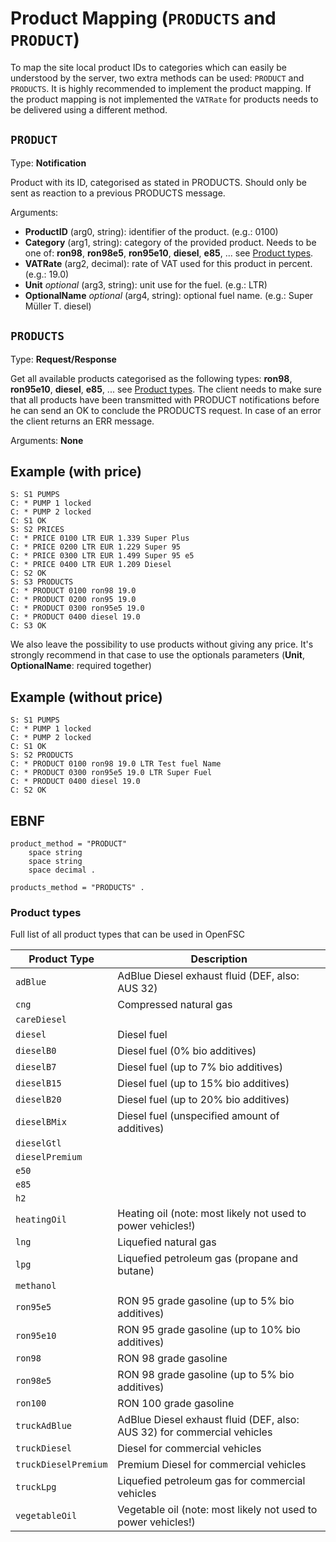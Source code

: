 # Product Mapping (`PRODUCTS` and `PRODUCT`)

To map the site local product IDs to categories which can easily be understood by the server, two extra methods can be used: `PRODUCT` and `PRODUCTS`.
It is highly recommended to implement the product mapping. If the product mapping is not implemented the `VATRate` for products needs to be delivered using a different method.

## `PRODUCT`

Type: **Notification**

Product with its ID, categorised as stated in PRODUCTS. Should only be sent as reaction to a previous PRODUCTS message.

Arguments:

- **ProductID** (arg0, string): identifier of the product. (e.g.: 0100)
- **Category** (arg1, string): category of the provided product. Needs to be one of: **ron98**, **ron98e5**, **ron95e10**, **diesel**, **e85**, ... see [Product types](#Product-types).
- **VATRate** (arg2, decimal): rate of VAT used for this product in percent. (e.g.: 19.0)
- **Unit** *optional* (arg3, string): unit use for the fuel. (e.g.: LTR)
- **OptionalName** *optional* (arg4, string): optional fuel name. (e.g.: Super Müller T. diesel)

## `PRODUCTS`

Type: **Request/Response**

Get all available products categorised as the following types: **ron98**, **ron95e10**, **diesel**, **e85**, ... see [Product types](#Product-types). The client needs to make sure that all products have been transmitted with PRODUCT notifications before he can send an OK to conclude the PRODUCTS request. In case of an error the client returns an ERR message.

Arguments: **None**

## Example (with price)

```text
S: S1 PUMPS
C: * PUMP 1 locked
C: * PUMP 2 locked
C: S1 OK
S: S2 PRICES
C: * PRICE 0100 LTR EUR 1.339 Super Plus
C: * PRICE 0200 LTR EUR 1.229 Super 95
C: * PRICE 0300 LTR EUR 1.499 Super 95 e5
C: * PRICE 0400 LTR EUR 1.209 Diesel
C: S2 OK
S: S3 PRODUCTS
C: * PRODUCT 0100 ron98 19.0
C: * PRODUCT 0200 ron95 19.0
C: * PRODUCT 0300 ron95e5 19.0
C: * PRODUCT 0400 diesel 19.0
C: S3 OK
```

We also leave the possibility to use products without giving any price. It's strongly recommend in that case to use the optionals parameters (**Unit**, **OptionalName**: required together)

## Example (without price)

```text
S: S1 PUMPS
C: * PUMP 1 locked
C: * PUMP 2 locked
C: S1 OK
S: S2 PRODUCTS
C: * PRODUCT 0100 ron98 19.0 LTR Test fuel Name
C: * PRODUCT 0300 ron95e5 19.0 LTR Super Fuel
C: * PRODUCT 0400 diesel 19.0
C: S2 OK
```

## EBNF

```text
product_method = "PRODUCT"
    space string
    space string
    space decimal .

products_method = "PRODUCTS" .
```

### Product types

Full list of all product types that can be used in OpenFSC

| Product Type         | Description                                                             |
| -------------------- | ----------------------------------------------------------------------- |
| `adBlue`             | AdBlue Diesel exhaust fluid (DEF, also: AUS 32)                         |
| `cng`                | Compressed natural gas                                                  |
| `careDiesel`         |                                                                         |
| `diesel`             | Diesel fuel                                                             |
| `dieselB0`           | Diesel fuel (0% bio additives)                                          |
| `dieselB7`           | Diesel fuel (up to 7% bio additives)                                    |
| `dieselB15`          | Diesel fuel (up to 15% bio additives)                                   |
| `dieselB20`          | Diesel fuel (up to 20% bio additives)                                   |
| `dieselBMix`         | Diesel fuel (unspecified amount of additives)                           |
| `dieselGtl`          |                                                                         |
| `dieselPremium`      |                                                                         |
| `e50`                |                                                                         |
| `e85`                |                                                                         |
| `h2`                 |                                                                         |
| `heatingOil`         | Heating oil (note: most likely not used to power vehicles!)             |
| `lng`                | Liquefied natural gas                                                   |
| `lpg`                | Liquefied petroleum gas (propane and butane)                            |
| `methanol`           |                                                                         |
| `ron95e5`            | RON 95 grade gasoline (up to 5% bio additives)                          |
| `ron95e10`           | RON 95 grade gasoline (up to 10% bio additives)                         |
| `ron98`              | RON 98 grade gasoline                                                   |
| `ron98e5`            | RON 98 grade gasoline (up to 5% bio additives)                          |
| `ron100`             | RON 100 grade gasoline                                                  |
| `truckAdBlue`        | AdBlue Diesel exhaust fluid (DEF, also: AUS 32) for commercial vehicles |
| `truckDiesel`        | Diesel for commercial vehicles                                          |
| `truckDieselPremium` | Premium Diesel for commercial vehicles                                  |
| `truckLpg`           | Liquefied petroleum gas for commercial vehicles                         |
| `vegetableOil`       | Vegetable oil (note: most likely not used to power vehicles!)           |
